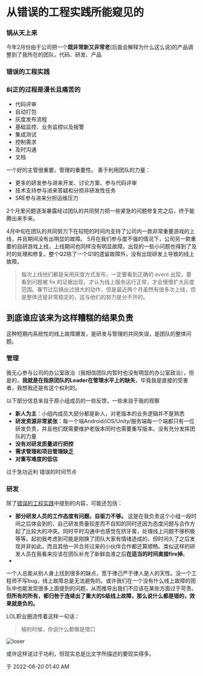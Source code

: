 

# 从错误的工程实践所能窥见的



### 锅从天上来

今年2月份由于公司把一个**既非常新又非常老**(后面会解释为什么这么说)的产品调整到了我所在的团队，代码、研发、产品





### 错误的工程实践




### 纠正的过程是漫长且痛苦的

- 代码评审
- 自动打包
- 灰度发布流程
- 基础监控、业务监控以及报警
- 集成测试
- 控制需求
- 及时沟通
- 文档


一个好的主管很重要，管理的重要性。
善于利用团队的力量：
- 更多的研发参与进来开发、讨论方案、参与代码评审
- 技术支持参与进来答疑和分担非研发性任务
- SRE参与进来分担运维压力



2个月里问题逐渐暴露经过团队的共同努力把一些紧急的问题修复完之后，终于能腾出来手来。


4月中旬在团队的共同努力下在较短的时间内支持了公司内一款非常重要游戏的上线，并且期间没有出明显的故障。
5月在我们参与度不强的情况下，公司另一款重要的自研游戏上线，上线期间也同样没有明显故障。出现的一些小问题也得到了及时的处理和修复。整个Q2除了一个Q1的遗留故障外，没有出现研发上导致的线上故障。

> 每次上线他们都是采用灰度方式发布，一定要看到正确的 event 出现，要看到问题被 fix 的证据出现，才认为线上服务运行正常，才会慢慢扩大灰度范围。春节过后搞出过很大的动作，但是最近两个月虽然有很多次上线，但是整体还是非常稳定的，这与他们的努力是分不开的。


## 到底谁应该来为这样糟糕的结果负责


这种短期内系统性的线上故障爆发，是研发与管理的共同失误，是团队的整体问题。

### 管理

我无心参与公司的办公室政治（我相信团队内暂时也没有明显的办公室政治），但是的，**我就是在指原团队的Leader在管理水平上的缺失**，毕竟我是直接的受害者，我想我还是有这个权利的。

以下部分信息来自于原小组成员的一些反馈，一些来自于我的观察

- **新人为主**：小组内成员大部分都是新人，对老版本的业务逻辑并不是熟悉
- **研发资源非常紧张**：每一个端Android/iOS/Unity/服务端每一个端都只有一位研发负责，并且他们既需要维护老版本同时也需要重写版本。没有充分发挥团队的力量
- **没有对研发质量进行把控**
- **需求管理和项目管理缺乏**
- **对重写难度的低估**

过于急功近利 
错误的时间节点


### 研发

除了[错误的工程实践](#错误的工程实践)中提到的内容，可能还包括：
- **部分研发人员的工作态度有问题，自驱力不够。** 这是在我负责这个小组一段时间之后体会到的，自己研发质量较差而不自知的同时还因为态度问题与合作方起了比较大的冲突。同时平时沟通中也感觉在挤牙膏，处理线上问题不够积极等等。起初我考虑到可能是刚换了团队大家有情绪造成的，但时间久了之后发现并非如此，而且其他一并合并过来的小伙伴合作都还算顺畅。类似这样的研发人员在我看来应该在团队补充了新鲜血液之后**在适当的时间直接fire掉**。
- 


一个人总能从别人身上找到很多的缺点，宽于律己严于律人是人的天性。没一个工程师不写bug，线上故障总是无法避免的。或许我们在一个没有什么线上故障的团队中也能发现很多上面提到的问题，从而推导出我们不应该在某些方面过于苛责。**但所有的所有，都归咎于连续出了重大的S级线上故障，那么说什么都是错的，效果就是负的。** 

LOL职业圈流传着这样一句话：

> 输的时候，你说什么都像是借口

![loser](https://linnaname.github.io/img/blog/2022-06-20-01.jpeg)

或许这样说过于功利，但现实总是比文字所描述的要现实得多。


于 2022-06-20 01:40 AM